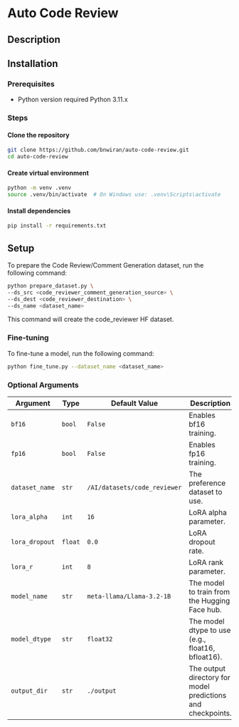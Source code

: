 # Auto Code Review

## Description

## Installation

### Prerequisites
- Python version required Python 3.11.x

### Steps
#### Clone the repository
```sh
git clone https://github.com/bnwiran/auto-code-review.git
cd auto-code-review
```

#### Create virtual environment
```sh
python -m venv .venv
source .venv/bin/activate  # On Windows use: .venv\Scripts\activate
```

#### Install dependencies
```sh
pip install -r requirements.txt
```

## Setup
To prepare the Code Review/Comment Generation dataset, run the following command:
```sh
python prepare_dataset.py \
--ds_src <code_reviewer_comment_generation_source> \
--ds_dest <code_reviewer_destination> \
--ds_name <dataset_name>
```
This command will create the code_reviewer HF dataset.

### Fine-tuning
To fine-tune a model, run the following command:
```sh
python fine_tune.py --dataset_name <dataset_name>
```

### Optional Arguments

| Argument         | Type     | Default Value                | Description                                                                 |
|------------------|----------|------------------------------|-----------------------------------------------------------------------------|
| `bf16`           | `bool`   | `False`                      | Enables bf16 training.                                                     |
| `fp16`           | `bool`   | `False`                      | Enables fp16 training.                                                     |
| `dataset_name`   | `str`    | `/AI/datasets/code_reviewer` | The preference dataset to use.                                             |
| `lora_alpha`     | `int`    | `16`                         | LoRA alpha parameter.                                                      |
| `lora_dropout`   | `float`  | `0.0`                        | LoRA dropout rate.                                                         |
| `lora_r`         | `int`    | `8`                          | LoRA rank parameter.                                                       |
| `model_name`     | `str`    | `meta-llama/Llama-3.2-1B`    | The model to train from the Hugging Face hub.                              |
| `model_dtype`    | `str`    | `float32`                    | The model dtype to use (e.g., float16, bfloat16).                          |
| `output_dir`     | `str`    | `./output`                   | The output directory for model predictions and checkpoints.                |